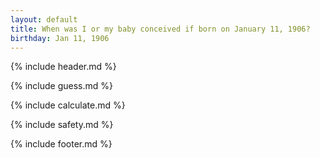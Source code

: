 ```yaml
---
layout: default
title: When was I or my baby conceived if born on January 11, 1906?
birthday: Jan 11, 1906
---
```


{% include header.md %}

{% include guess.md %}

{% include calculate.md %}

{% include safety.md %}

{% include footer.md %}



